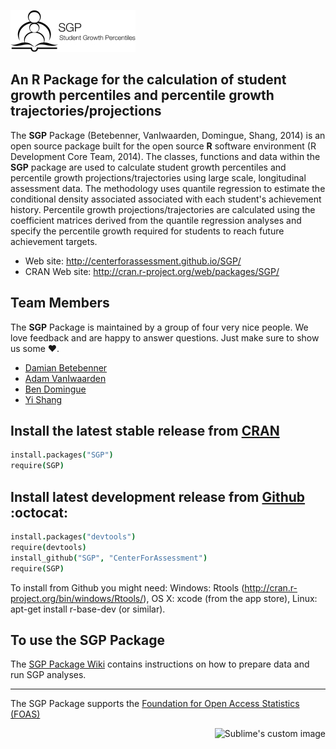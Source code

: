 ![SGP_Logo](https://raw.githubusercontent.com/CenterForAssessment/SGP_Resources/master/misc/SGP2.jpg)

An R Package for the calculation of student growth percentiles and percentile growth trajectories/projections
-------------------------------------------------------------------------------------------------------------


The **SGP** Package (Betebenner, VanIwaarden, Domingue, Shang, 2014) is an open source package built for the open source **R** software environment (R Development Core Team, 2014). The classes, functions and data within the **SGP** package are used to calculate student growth percentiles and percentile growth projections/trajectories using large scale, longitudinal assessment data. The methodology uses quantile regression to estimate the conditional density associated associated with each student's achievement history. Percentile growth projections/trajectories are calculated using the coefficient matrices derived from the quantile regression analyses and specify the percentile growth required for students to reach future achievement targets.

* Web site: http://centerforassessment.github.io/SGP/
* CRAN Web site: http://cran.r-project.org/web/packages/SGP/

Team Members
------------

The **SGP** Package is maintained by a group of four very nice people. We love feedback and are happy to answer questions. Just make sure to show us some :heart:.

* [Damian Betebenner](https://github.com/dbetebenner)
* [Adam VanIwaarden](https://github.com/adamvi)
* [Ben Domingue](https://github.com/ben-domingue)
* [Yi Shang](https://github.com/shangyi)



Install the latest stable release from [CRAN](http://cran.r-project.org/package=SGP)
---------------------------

```coffee
install.packages("SGP")
require(SGP)
```


Install latest development release from [Github](https://github.com/CenterForAssessment/SGP/) :octocat:
----------------------------------------------

```coffee 
install.packages("devtools")
require(devtools)
install_github("SGP", "CenterForAssessment")
require(SGP)
```

To install from Github you might need: Windows: Rtools (http://cran.r-project.org/bin/windows/Rtools/), OS X: xcode (from the app store),
Linux: apt-get install r-base-dev (or similar).


To use the SGP Package
----------------------

The [SGP Package Wiki](https://github.com/CenterForAssessment/SGP/wiki/Home) contains instructions on how to prepare data and run SGP analyses.

___________________________________________________________________


The SGP Package supports the [Foundation for Open Access Statistics (FOAS)](http://www.foastat.org/index.html)
<p align="right">
  <img style='width: 25%;' src="http://www.foastat.org/images/foas.png" alt="Sublime's custom image"/>
</p>
